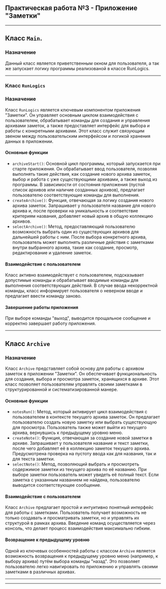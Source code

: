## Практическая работа №3  - Приложение "Заметки"
___
## Класс `Main`.
### Назначение
Данный класс является приветственным окном для пользователя, а так же запускает логику программы реализованой в классе RunLogics.
___
### Класс `RunLogics`
### Назначение
Класс `RunLogics` является ключевым компонентом приложения "Заметки". Он управляет основным циклом взаимодействия с пользователем, обрабатывает команды для создания и управления архивами заметок, а также предоставляет интерфейс для выбора и работы с конкретными архивами. Этот класс служит связующим звеном между пользовательским интерфейсом и логикой хранения данных в приложении.
#### Основные функции
- `archiveStart()`: Основной цикл программы, который запускается при старте приложения.
  Он обрабатывает ввод пользователя, позволяя выполнять такие действия, как создание нового архива заметок, выбор и работа с уже существующими архивами, а также выход из программы. В зависимости от состояния приложения (пустой список архивов или наличие созданных архивов), предлагает пользователю соответствующие команды для выполнения.
- `createArchive()`: Функция, отвечающая за логику создания нового архива заметок. Запрашивает у пользователя название для нового архива и, после проверки на уникальность и соответствие критериям названия, добавляет новый архив в общую коллекцию архивов.
- `selectArchive()`: Метод, предоставляющий пользователю возможность выбрать один из существующих архивов для дальнейшей работы с ним. После выбора конкретного архива, пользователь может выполнять различные действия с заметками внутри выбранного архива, такие как создание, просмотр, редактирование и удаление заметок.
#### Взаимодействие с пользователем
Класс активно взаимодействует с пользователем, подсказывает допустимые команды и обрабатывает вводимые команды для выполнения соответствующих действий. В случае ввода некорректной команды, класс информирует пользователя о неверном вводе и предлагает ввести команду заново.
#### Завершение работы приложения
При выборе команды "выход", выводится прощальное сообщение и корректно завершает работу приложения.
___
## Класс `Archive`
### Назначение
Класс `Archive` представляет собой основу для работы с архивом заметок в приложении "Заметки". Он обеспечивает функциональность для создания, выбора и просмотра заметок, хранящихся в архиве. Этот класс позволяет пользователям управлять своими заметками в структурированной и систематизированной манере.
#### Основные функции
- `notesRun()`: Метод, который активирует цикл взаимодействия с пользователем в контексте текущего архива заметок. Он предлагает пользователю создать новую заметку или выбрать существующую для просмотра. Пользователь также может выйти из текущего архива, вернувшись к предыдущему уровню меню.
- `createNote()`: Функция, отвечающая за создание новой заметки в архиве. Запрашивает у пользователя название и текст заметки, после чего добавляет её в коллекцию заметок текущего архива. Предусмотрена проверка на пустоту ввода как для названия, так и для текста заметки.
- `selectNote()`: Метод, позволяющий выбрать и просмотреть содержимое заметки из текущего архива по её названию. При выборе заметки пользователь может увидеть её полный текст. Если заметка с указанным названием не найдена, пользователю выводится соответствующее сообщение.
#### Взаимодействие с пользователем
Класс `Archive` предлагает простой и интуитивно понятный интерфейс для работы с заметками. Пользователь получает возможность не только создавать и просматривать заметки, но и управлять их структурой в рамках архива. Введение команд осуществляется через консоль, что делает процесс взаимодействия максимально гибким.
#### Возвращение к предыдущему уровню
Одной из ключевых особенностей работы с классом `Archive` является возможность возвращения к предыдущему уровню меню (например, к выбору архива) путём выбора команды "назад". Это позволяет пользователю легко навигировать по приложению и управлять своими заметками в различных архивах.
___
___